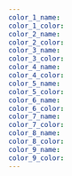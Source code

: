 ```yaml
---
color_1_name:
color_1_color:
color_2_name:
color_2_color:
color_3_name:
color_3_color:
color_4_name:
color_4_color:
color_5_name:
color_5_color:
color_6_name:
color_6_color:
color_7_name:
color_7_color:
color_8_name:
color_8_color:
color_9_name:
color_9_color:
---
```


